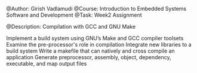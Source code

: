 @Author:	Girish Vadlamudi
@Course:	Introduction to Embedded Systems Software and Development
@Task:		Week2 Assignment

@Description: Compilation with GCC and GNU Make

Implement a build system using GNU’s Make and GCC compiler toolsets
Examine the pre-processor's role in compilation
Integrate new libraries to a build system
Write a makefile that can natively and cross compile an application
Generate preprocessor, assembly, object, dependency, executable, and map output files
